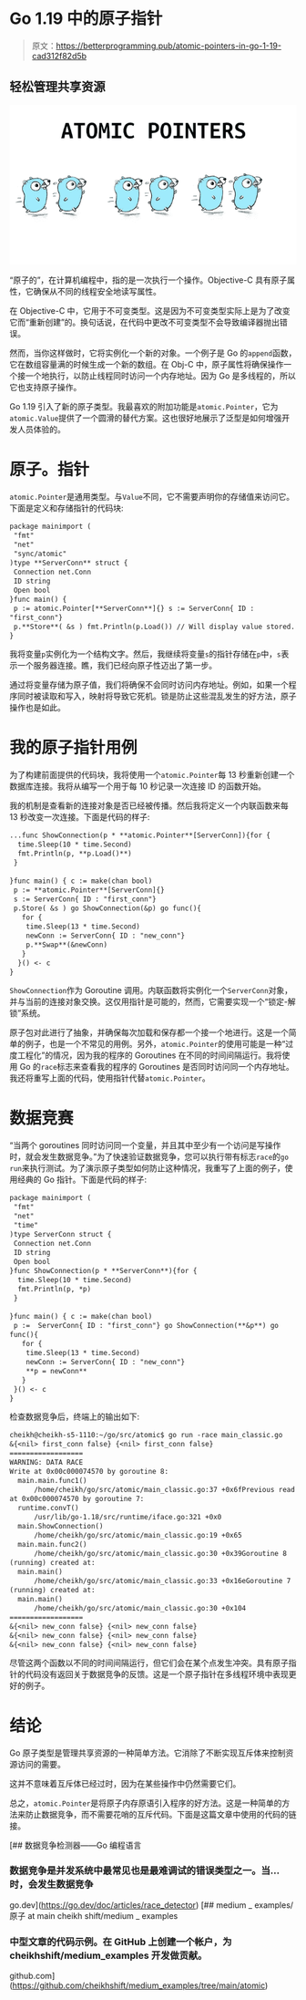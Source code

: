 # Go 1.19 中的原子指针

> 原文：<https://betterprogramming.pub/atomic-pointers-in-go-1-19-cad312f82d5b>

## 轻松管理共享资源

![](img/7c27bdd62c8bd31767b22fbd3157b18a.png)

“原子的”，在计算机编程中，指的是一次执行一个操作。Objective-C 具有原子属性，它确保从不同的线程安全地读写属性。

在 Objective-C 中，它用于不可变类型。这是因为不可变类型实际上是为了改变它而“重新创建”的。换句话说，在代码中更改不可变类型不会导致编译器抛出错误。

然而，当你这样做时，它将实例化一个新的对象。一个例子是 Go 的`append`函数，它在数组容量满的时候生成一个新的数组。在 Obj-C 中，原子属性将确保操作一个接一个地执行，以防止线程同时访问一个内存地址。因为 Go 是多线程的，所以它也支持原子操作。

Go 1.19 引入了新的原子类型。我最喜欢的附加功能是`atomic.Pointer`，它为`atomic.Value`提供了一个圆滑的替代方案。这也很好地展示了泛型是如何增强开发人员体验的。

# 原子。指针

`atomic.Pointer`是通用类型。与`Value`不同，它不需要声明你的存储值来访问它。下面是定义和存储指针的代码块:

```
package mainimport (
 "fmt"
 "net"
 "sync/atomic"
)type **ServerConn** struct {
 Connection net.Conn
 ID string
 Open bool
}func main() {
 p := atomic.Pointer[**ServerConn**]{} s := ServerConn{ ID : "first_conn"}
 p.**Store**( &s ) fmt.Println(p.Load()) // Will display value stored.
}
```

我将变量`p`实例化为一个结构文字。然后，我继续将变量`s`的指针存储在`p`中，`s`表示一个服务器连接。瞧，我们已经向原子性迈出了第一步。

通过将变量存储为原子值，我们将确保不会同时访问内存地址。例如，如果一个程序同时被读取和写入，映射将导致它死机。锁是防止这些混乱发生的好方法，原子操作也是如此。

# 我的原子指针用例

为了构建前面提供的代码块，我将使用一个`atomic.Pointer`每 13 秒重新创建一个数据库连接。我将从编写一个用于每 10 秒记录一次连接 ID 的函数开始。

我的机制是查看新的连接对象是否已经被传播。然后我将定义一个内联函数来每 13 秒改变一次连接。下面是代码的样子:

```
...func ShowConnection(p * **atomic.Pointer**[ServerConn]){for {
  time.Sleep(10 * time.Second)
  fmt.Println(p, **p.Load()**)
 }

}func main() { c := make(chan bool)
 p := **atomic.Pointer**[ServerConn]{}
 s := ServerConn{ ID : "first_conn"}
 p.Store( &s ) go ShowConnection(&p) go func(){
   for {
    time.Sleep(13 * time.Second)
    newConn := ServerConn{ ID : "new_conn"}
    p.**Swap**(&newConn)
   }
  }() <- c
}
```

`ShowConnection`作为 Goroutine 调用。内联函数将实例化一个`ServerConn`对象，并与当前的连接对象交换。这仅用指针是可能的，然而，它需要实现一个“锁定-解锁”系统。

原子包对此进行了抽象，并确保每次加载和保存都一个接一个地进行。这是一个简单的例子，也是一个不常见的用例。另外，`atomic.Pointer`的使用可能是一种“过度工程化”的情况，因为我的程序的 Goroutines 在不同的时间间隔运行。我将使用 Go 的`race`标志来查看我的程序的 Goroutines 是否同时访问同一个内存地址。我还将重写上面的代码，使用指针代替`atomic.Pointer`。

# 数据竞赛

“当两个 goroutines 同时访问同一个变量，并且其中至少有一个访问是写操作时，就会发生数据竞争。”为了快速验证数据竞争，您可以执行带有标志`race`的`go run`来执行测试。为了演示原子类型如何防止这种情况，我重写了上面的例子，使用经典的 Go 指针。下面是代码的样子:

```
package mainimport (
 "fmt"
 "net"
 "time"
)type ServerConn struct {
 Connection net.Conn
 ID string
 Open bool
}func ShowConnection(p * **ServerConn**){for {
  time.Sleep(10 * time.Second)
  fmt.Println(p, *p)
 }

}func main() { c := make(chan bool)
 p :=  ServerConn{ ID : "first_conn"} go ShowConnection(**&p**) go func(){
   for {
    time.Sleep(13 * time.Second)
    newConn := ServerConn{ ID : "new_conn"}
    **p = newConn**
   }
 }() <- c
}
```

检查数据竞争后，终端上的输出如下:

```
cheikh@cheikh-s5-1110:~/go/src/atomic$ go run -race main_classic.go 
&{<nil> first_conn false} {<nil> first_conn false}
==================
WARNING: DATA RACE
Write at 0x00c000074570 by goroutine 8:
  main.main.func1()
      /home/cheikh/go/src/atomic/main_classic.go:37 +0x6fPrevious read at 0x00c000074570 by goroutine 7:
  runtime.convT()
      /usr/lib/go-1.18/src/runtime/iface.go:321 +0x0
  main.ShowConnection()
      /home/cheikh/go/src/atomic/main_classic.go:19 +0x65
  main.main.func2()
      /home/cheikh/go/src/atomic/main_classic.go:30 +0x39Goroutine 8 (running) created at:
  main.main()
      /home/cheikh/go/src/atomic/main_classic.go:33 +0x16eGoroutine 7 (running) created at:
  main.main()
      /home/cheikh/go/src/atomic/main_classic.go:30 +0x104
==================
&{<nil> new_conn false} {<nil> new_conn false}
&{<nil> new_conn false} {<nil> new_conn false}
&{<nil> new_conn false} {<nil> new_conn false}
```

尽管这两个函数以不同的时间间隔运行，但它们会在某个点发生冲突。具有原子指针的代码没有返回关于数据竞争的反馈。这是一个原子指针在多线程环境中表现更好的例子。

# 结论

Go 原子类型是管理共享资源的一种简单方法。它消除了不断实现互斥体来控制资源访问的需要。

这并不意味着互斥体已经过时，因为在某些操作中仍然需要它们。

总之，`atomic.Pointer`是将原子内存原语引入程序的好方法。这是一种简单的方法来防止数据竞争，而不需要花哨的互斥代码。下面是这篇文章中使用的代码的链接。

[](https://go.dev/doc/articles/race_detector) [## 数据竞争检测器——Go 编程语言

### 数据竞争是并发系统中最常见也是最难调试的错误类型之一。当…时，会发生数据竞争

go.dev](https://go.dev/doc/articles/race_detector) [](https://github.com/cheikhshift/medium_examples/tree/main/atomic) [## medium _ examples/原子 at main cheikh shift/medium _ examples

### 中型文章的代码示例。在 GitHub 上创建一个帐户，为 cheikhshift/medium_examples 开发做贡献。

github.com](https://github.com/cheikhshift/medium_examples/tree/main/atomic)